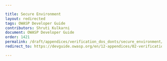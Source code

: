 ```yaml
---

title: Secure Environment
layout: redirected
tags: OWASP Developer Guide
contributors: Shruti Kulkarni
document: OWASP Developer Guide
order: 1421
permalink: /draft/appendices/verification_dos_donts/secure_environment/
redirect_to: https://devguide.owasp.org/en/12-appendices/02-verification-dos-donts/01-secure-environment/

---
```

